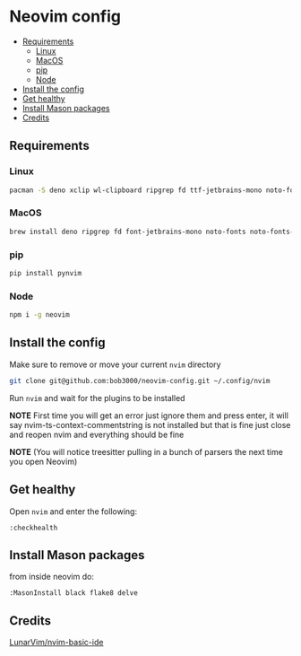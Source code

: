 # Neovim config

<!-- vim-markdown-toc GFM -->

* [Requirements](#requirements)
  * [Linux](#linux)
  * [MacOS](#macos)
  * [pip](#pip)
  * [Node](#node)
* [Install the config](#install-the-config)
* [Get healthy](#get-healthy)
* [Install Mason packages](#install-mason-packages)
* [Credits](#credits)

<!-- vim-markdown-toc -->

## Requirements

### Linux

```sh
pacman -S deno xclip wl-clipboard ripgrep fd ttf-jetbrains-mono noto-fonts noto-fonts-emoji
```

### MacOS

```sh
brew install deno ripgrep fd font-jetbrains-mono noto-fonts noto-fonts-emoji
```

### pip

```sh
pip install pynvim
```

### Node

```sh
npm i -g neovim
```

## Install the config

Make sure to remove or move your current `nvim` directory

```sh
git clone git@github.com:bob3000/neovim-config.git ~/.config/nvim
```

Run `nvim` and wait for the plugins to be installed

**NOTE** First time you will get an error just ignore them and press enter, it will say nvim-ts-context-commentstring is not installed but that is fine just close and reopen nvim and everything should be fine

**NOTE** (You will notice treesitter pulling in a bunch of parsers the next time you open Neovim)

## Get healthy

Open `nvim` and enter the following:

```
:checkhealth
```

## Install Mason packages

from inside neovim do:

```
:MasonInstall black flake8 delve
```

## Credits

[LunarVim/nvim-basic-ide](https://github.com/LunarVim/nvim-basic-ide)

